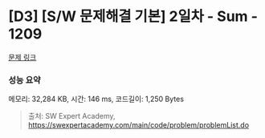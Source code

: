 # [D3] [S/W 문제해결 기본] 2일차 - Sum - 1209 

[문제 링크](https://swexpertacademy.com/main/code/problem/problemDetail.do?contestProbId=AV13_BWKACUCFAYh) 

### 성능 요약

메모리: 32,284 KB, 시간: 146 ms, 코드길이: 1,250 Bytes



> 출처: SW Expert Academy, https://swexpertacademy.com/main/code/problem/problemList.do